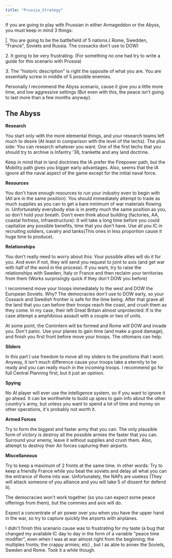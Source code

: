 ```yaml
---
title: "Prussia_Strategy"
---
```


If you are going to play with Prussian in either Armageddon or the
Abyss, you must keep in mind 3 things:

\|. You are going to be the battlefield of 5 nations.( Rome, Swedden,
"France", Soviets and Russia. The cossacks don't use to DOW)

2\. It going to be very frustrating. (For something no one had try to
write a guide for this scenario with Prussia)

3\. The "historic description" is right the opposite of what you are.
You are essentially screw in middle of 5 possible enemies.

Personally I recommend the Abyss scenario, cause it give you a little
more time, and low aggressive settings (But even with this, the peace
isn't going to last more than a few months anyway).

##  The Abyss 

**Research**

You start only with the more elemental things, and your research teams
left much to desire (At least in comparison with the level of the
techs). The plus side: You can research whatever you want. One of the
first techs that you should try to archive is Infantry '36, trankette
and any land doctrine.

Keep in mind that in land doctrines the IA prefer the Firepower path,
but the Mobility path gives you bigger early advantages. Also, seems
that the IA ignore all the naval aspect of the game except for the
initial naval force.

  
**Resources**

You don't have enough resources to run your industry even to begin with
(All are in the same position). You should immediately attempt to trade
as much supplies as you can to get a bare minimum of war materials
flowing in. Unfortunately everybody else is in pretty much the same
position as you, so don't hold your breath. Don't even think about
building (factories, AA, coastal fortress, infraestructure): It will
take a long time before you could capitalize any possible benefits, time
that you don't have. Use all you IC in recruiting soldiers, cavalry and
tanks(This ones in less proportion cause it huge time to produce).

  
**Relationships**

You don't really need to worry about this: Your possible allies will do
it for you. And even if not, they will send you request to joint to axis
(and get war with half of the word in the process). If you want, try to
raise the relationships with Sweden, Italy or France and then reclaim
your territories from them (Works surprisingly quick if they don't DOW
you before)

I recommend move your troops immediately to the west and DOW the
European Soviets. Why? The democracies don't use to DOW early, so your
Cossack and Swedish frontier is safe for the time being. After that
grave all the land that you can before their troops reach the coast, and
crush them as they come. In my case, their left Great Britain almost
unprotected: If is the case attempt a amphibious assault with a couple
or two of units.

At some point, the Comintern will be formed and Rome will DOW and invade
you. Don't panic. Use your planes to gain time (and make a good damage),
and finish you first front before move your troops. The ottomans can
help.

  
**Sliders**

In this part I use freedom to move all my sliders to the positions that
I wont. Anyway, it isn't much difference cause your troops take a
eternity to be ready and you can really much in the incoming troops. I
recommend go for full Central Planning first, but it just an opinion.

  
**Spying**

No AI player will ever use the intelligence system, so if you want to
ignore it go ahead. It can be worthwhile to build up spies to gain info
about the other country's army, but unless you want to spend a lot of
time and money on other operations, it's probably not worth it.

  
**Armed Forces**

Try to form the biggest and faster army that you can. The only plausible
form of victory is destroy all the possible armies the faster that you
can. Surround your enemy, leave it without supplies and crush them.
Also, attempt to destroy their Air forces capturing their airports.

  
**Miscellaneous**

Try to keep a maximum of 2 fronts at the same time. In other words: Try
to keep a friendly France while you beat the soviets and delay all what
you can the entrance of Rome into war. Unfortunately, the NAPs are
useless (They will attack someone of you alliance and you will take 5 of
dissent for defend it).

The democracies won't work together (so you can expect some peace
offerings from them), but the commies and axis will do.

Expect a concentrate of air power over you when you have the upper hand
in the war, so try to capture quickly the airports with airplanes.

I didn't finish this scenario cause was to frustrating for my taste (a
bug that changed my available IC day to day in the form of a variable
"peace time modifier", even when I was at war almost right from the
beginning; the multiples fronts; the crappy armies; etc) , but I as able
to annex the Soviets, Sweden and Rome. Took it a while though.
